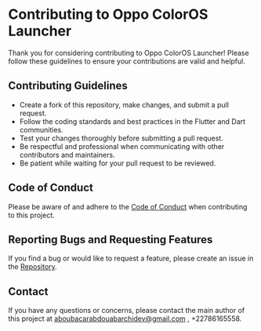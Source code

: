 # Contributing to Oppo ColorOS Launcher

Thank you for considering contributing to Oppo ColorOS Launcher! Please follow these guidelines to ensure your contributions are valid and helpful.

## Contributing Guidelines

* Create a fork of this repository, make changes, and submit a pull request.
* Follow the coding standards and best practices in the Flutter and Dart communities.
* Test your changes thoroughly before submitting a pull request.
* Be respectful and professional when communicating with other contributors and maintainers.
* Be patient while waiting for your pull request to be reviewed.

## Code of Conduct

Please be aware of and adhere to the [Code of Conduct](https://github.com/AbdouAbarchiAboubacar/oppo_color_os_launcher/blob/master/CONTRIBUTING.md) when contributing to this project.

## Reporting Bugs and Requesting Features

If you find a bug or would like to request a feature, please create an issue in the [Repository](https://github.com/AbdouAbarchiAboubacar/oppo_color_os_launcher/issues).

## Contact

If you have any questions or concerns, please contact the main author of this project at aboubacarabdouabarchidev@gmail.com , +22786165558.
